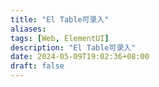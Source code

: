 ```yaml
---
title: "El Table可录入"
aliases: 
tags: [Web, ElementUI]
description: "El Table可录入"
date: 2024-05-09T19:02:36+08:00
draft: false
---
```


